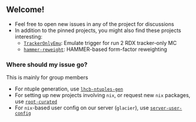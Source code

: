 ## Welcome!

- Feel free to open new issues in any of the project for discussions
- In addition to the pinned projects, you might also find these projects interesting:
    - [`TrackerOnlyEmu`](https://github.com/umd-lhcb/TrackerOnlyEmu): Emulate trigger for run 2 RDX tracker-only MC
    - [`hammer-reweight`](https://github.com/umd-lhcb/hammer-reweight): HAMMER-based form-factor reweighting


### Where should my issue go?

This is mainly for group members

- For ntuple generation, use [`lhcb-ntuples-gen`](https://github.com/umd-lhcb/lhcb-ntuples-gen)
- For setting up new projects involving `nix`, or request new `nix` packages, use [`root-curated`](https://github.com/umd-lhcb/root-curated)
- For `nix`-based user config on our server (`glacier`), use [`server-user-config`](https://github.com/umd-lhcb/server-user-config)
